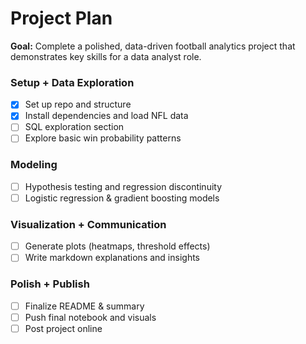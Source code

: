 # Project Plan

**Goal:** Complete a polished, data-driven football analytics project that demonstrates key skills for a data analyst role.

### Setup + Data Exploration
- [x] Set up repo and structure
- [x] Install dependencies and load NFL data
- [ ] SQL exploration section
- [ ] Explore basic win probability patterns

### Modeling
- [ ] Hypothesis testing and regression discontinuity
- [ ] Logistic regression & gradient boosting models

### Visualization + Communication
- [ ] Generate plots (heatmaps, threshold effects)
- [ ] Write markdown explanations and insights

### Polish + Publish
- [ ] Finalize README & summary
- [ ] Push final notebook and visuals
- [ ] Post project online

